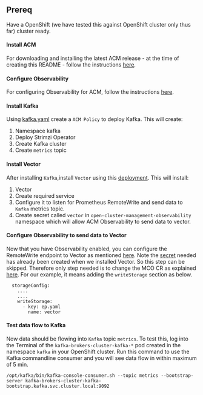 ## Prereq

Have a OpenShift (we have tested this against OpenShift cluster only thus far) cluster ready.


#### Install ACM 
For downloading and installing the latest ACM release - at the time of creating this README - follow the instructions [here](https://access.redhat.com/documentation/en-us/red_hat_advanced_cluster_management_for_kubernetes/2.6/html/install/installing#installing-while-connected-online).
#### Configure Observability
For configuring Observability for ACM, follow the instructions [here](https://access.redhat.com/documentation/en-us/red_hat_advanced_cluster_management_for_kubernetes/2.6/html/observability/observing-environments-intro#enabling-observability).

#### Install Kafka
Using [kafka.yaml](policy/kafka.yaml) create a `ACM Policy` to deploy Kafka. This will create:
1. Namespace kafka
1. Deploy Strimzi Operator
1. Create Kafka cluster
1. Create `metrics` topic
#### Install Vector
After installing `Kafka`,install `Vector` using this [deployment](policy/vector.yaml). This will install:
1. Vector
1. Create required service
1. Configure it to listen for Prometheus RemoteWrite and send data to `Kafka` metrics topic.
1. Create secret called `vector` in `open-cluster-management-observability` namespace which will allow ACM Observability to send data to vector.

#### Configure Observability to send data to Vector
Now that you have Observability enabled, you can configure the RemoteWrite endpoint to Vector as mentioned [here](https://access.redhat.com/documentation/en-us/red_hat_advanced_cluster_management_for_kubernetes/2.6/html/observability/observing-environments-intro#export-metrics-to-external-endpoints).
 Note the [secret](https://access.redhat.com/documentation/en-us/red_hat_advanced_cluster_management_for_kubernetes/2.6/html/observability/observing-environments-intro#creating-the-kubernetes-secret-for-external-endpoint) needed has already been created when we installed Vector. So this step can be skipped. Therefore only step needed is to change the MCO CR as explained [here](https://access.redhat.com/documentation/en-us/red_hat_advanced_cluster_management_for_kubernetes/2.6/html/observability/observing-environments-intro#updating-the-multiclusterobservability-cr). For our example, it means adding the `writeStorage` section as below.
```
  storageConfig:
    ....
    ....
    writeStorage:
      - key: ep.yaml
        name: vector
```


#### Test data flow to Kafka

Now data should be flowing into `Kafka` topic `metrics`. To test this, log into the Terminal of the `kafka-brokers-cluster-kafka-*` pod created in the namespace `kafka` in your OpenShift cluster. Run this command to use the Kafka commandline consumer and you will see data flow in within maximum of 5 min.
```
/opt/kafka/bin/kafka-console-consumer.sh --topic metrics --bootstrap-server kafka-brokers-cluster-kafka-bootstrap.kafka.svc.cluster.local:9092
```